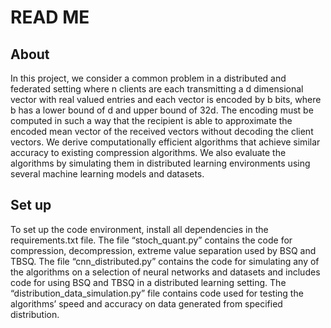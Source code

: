 # READ ME

## About
In this project, we consider a common problem in a distributed and federated setting 
where n clients are each transmitting a d dimensional vector with real valued entries 
and each vector is encoded by b bits, where b has a lower bound of d and upper bound 
of 32d. The encoding must be computed in such a way that the recipient is able to 
approximate the encoded mean vector of the received vectors without decoding the 
client vectors. We derive computationally efficient algorithms that achieve similar 
accuracy to existing compression algorithms. We also evaluate the algorithms by 
simulating them in distributed learning environments using several machine learning 
models and datasets.



## Set up
To set up the code environment, install all dependencies in the 
requirements.txt file. The file “stoch_quant.py” contains the code for 
compression, decompression, extreme value separation used by BSQ and 
TBSQ. The file “cnn_distributed.py” contains the code for simulating any of the 
algorithms on a selection of neural networks and datasets and includes code for 
using BSQ and TBSQ in a distributed learning setting. The 
“distribution_data_simulation.py” file contains code used for testing the 
algorithms’ speed and accuracy on data generated from specified distribution.
